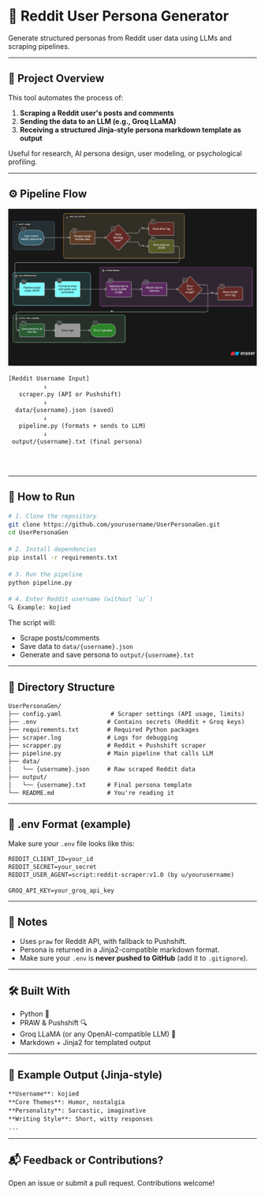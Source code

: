 # 🧠 Reddit User Persona Generator

Generate structured personas from Reddit user data using LLMs and scraping pipelines.

---

## 📌 Project Overview

This tool automates the process of:

1. **Scraping a Reddit user's posts and comments**
2. **Sending the data to an LLM (e.g., Groq LLaMA)**
3. **Receiving a structured Jinja-style persona markdown template as output**

Useful for research, AI persona design, user modeling, or psychological profiling.

---

## ⚙️ Pipeline Flow


<p align="center">
  <img src="assets/pipeline.png" width="700"/>
</p>

```
[Reddit Username Input]
          ↓
   scraper.py (API or Pushshift)
          ↓
  data/{username}.json (saved)
          ↓
   pipeline.py (formats + sends to LLM)
          ↓
 output/{username}.txt (final persona)




```

---

## 🚀 How to Run

```bash
# 1. Clone the repository
git clone https://github.com/yourusername/UserPersonaGen.git
cd UserPersonaGen

# 2. Install dependencies
pip install -r requirements.txt

# 3. Run the pipeline
python pipeline.py

# 4. Enter Reddit username (without `u/`)
🔍 Example: kojied
```

The script will:

- Scrape posts/comments
- Save data to `data/{username}.json`
- Generate and save persona to `output/{username}.txt`

---

## 📁 Directory Structure

```
UserPersonaGen/
├── config.yaml              # Scraper settings (API usage, limits)
├── .env                    # Contains secrets (Reddit + Groq keys)
├── requirements.txt        # Required Python packages
├── scraper.log             # Logs for debugging
├── scrapper.py             # Reddit + Pushshift scraper
├── pipeline.py             # Main pipeline that calls LLM
├── data/
│   └── {username}.json     # Raw scraped Reddit data
├── output/
│   └── {username}.txt      # Final persona template
└── README.md               # You're reading it
```

---

## 🔐 .env Format (example)

Make sure your `.env` file looks like this:

```env
REDDIT_CLIENT_ID=your_id
REDDIT_SECRET=your_secret
REDDIT_USER_AGENT=script:reddit-scraper:v1.0 (by u/yourusername)

GROQ_API_KEY=your_groq_api_key
```

---

## 📓 Notes

- Uses `praw` for Reddit API, with fallback to Pushshift.
- Persona is returned in a Jinja2-compatible markdown format.
- Make sure your `.env` is **never pushed to GitHub** (add it to `.gitignore`).

---

## 🛠️ Built With

- Python 🐍
- PRAW & Pushshift 🔍
- Groq LLaMA (or any OpenAI-compatible LLM) 🤖
- Markdown + Jinja2 for templated output

---

## 🧠 Example Output (Jinja-style)

```markdown
**Username**: kojied  
**Core Themes**: Humor, nostalgia  
**Personality**: Sarcastic, imaginative  
**Writing Style**: Short, witty responses  
...
```

---

## 📬 Feedback or Contributions?

Open an issue or submit a pull request. Contributions welcome!
